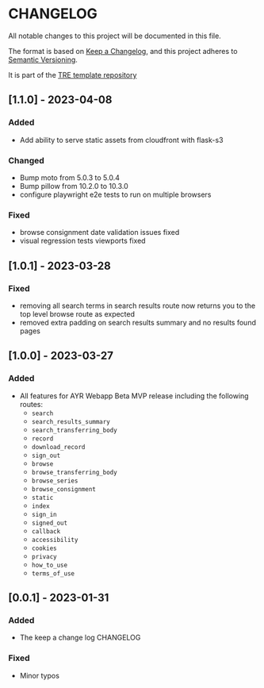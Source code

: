 # CHANGELOG

All notable changes to this project will be documented in this file.

The format is based on [Keep a Changelog](https://keepachangelog.com/en/1.0.0/),
and this project adheres to [Semantic Versioning](https://semver.org/spec/v2.0.0.html).

It is part of the [TRE template repository](https://github.com/nationalarchives/da-tre-template)

## [1.1.0] - 2023-04-08

### Added

- Add ability to serve static assets from cloudfront with flask-s3

### Changed

- Bump moto from 5.0.3 to 5.0.4
- Bump pillow from 10.2.0 to 10.3.0
- configure playwright e2e tests to run on multiple browsers

### Fixed

- browse consignment date validation issues fixed
- visual regression tests viewports fixed

## [1.0.1] - 2023-03-28

### Fixed

- removing all search terms in search results route now returns you to the top level browse route as expected
- removed extra padding on search results summary and no results found pages

## [1.0.0] - 2023-03-27

### Added

- All features for AYR Webapp Beta MVP release including the following routes:
  - `search`
  - `search_results_summary`
  - `search_transferring_body`
  - `record`
  - `download_record`
  - `sign_out`
  - `browse`
  - `browse_transferring_body`
  - `browse_series`
  - `browse_consignment`
  - `static`
  - `index`
  - `sign_in`
  - `signed_out`
  - `callback`
  - `accessibility`
  - `cookies`
  - `privacy`
  - `how_to_use`
  - `terms_of_use`

## [0.0.1] - 2023-01-31

### Added

- The keep a change log CHANGELOG

### Fixed

- Minor typos
